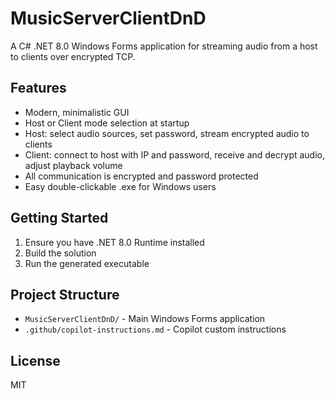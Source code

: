 # MusicServerClientDnD

A C# .NET 8.0 Windows Forms application for streaming audio from a host to clients over encrypted TCP.

## Features
- Modern, minimalistic GUI
- Host or Client mode selection at startup
- Host: select audio sources, set password, stream encrypted audio to clients
- Client: connect to host with IP and password, receive and decrypt audio, adjust playback volume
- All communication is encrypted and password protected
- Easy double-clickable .exe for Windows users

## Getting Started
1. Ensure you have .NET 8.0 Runtime installed
2. Build the solution
3. Run the generated executable

## Project Structure
- `MusicServerClientDnD/` - Main Windows Forms application
- `.github/copilot-instructions.md` - Copilot custom instructions

## License
MIT
